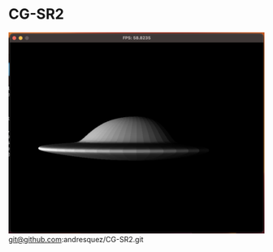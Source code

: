 # CG-SR2

<!-- load screenshot.png -->
![screenshot](screenshot.png)git@github.com:andresquez/CG-SR2.git